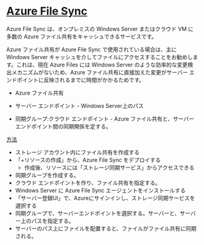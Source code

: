 # [Azure File Sync](https://docs.microsoft.com/ja-jp/azure/storage/files/storage-sync-files-planning)

Azure File Sync は、オンプレミスの Windows Server またはクラウド VM に多数の Azure ファイル共有をキャッシュできるサービスです。

Azure ファイル共有が Azure File Sync で使用されている場合は、主に Windows Server キャッシュを介してファイルにアクセスすることをお勧めします。これは、現在 Azure Files には Windows Server のような効率的な変更検出メカニズムがないため、Azure ファイル共有に直接加えた変更がサーバー エンドポイントに反映されるまでに時間がかかるためです。

- Azure ファイル共有

- サーバー エンドポイント - Windows Server上のパス

- 同期グループ:クラウド エンドポイント - Azure ファイル共有と、サーバーエンドポイント間の同期関係を定する。

[方法](https://docs.microsoft.com/ja-jp/azure/storage/files/storage-sync-files-deployment-guide?tabs=azure-portal)
- ストレージ アカウント内にファイル共有を作成する
- 「+リソースの作成」から、Azure File Sync をデプロイする
  - 作成後、リソースには「ストレージ同期サービス」からアクセスできる
- 同期グループを作成する。
- クラウド エンドポイントを作り、ファイル共有を指定する。
- Windows Server に Azure File Sync エージェントをインストールする
- 「サーバー登録UI」で、Azureにサインインし、ストレージ同期サービスを選択する
- 同期グループで、サーバーエンドポイントを選択する。サーバーと、サーバー上のパスを指定する。
- サーバーのパス上にファイルを配置すると、ファイルがファイル共有に同期される。


